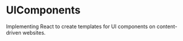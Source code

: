 # UIComponents
Implementing React to create templates for UI components on content-driven websites. 
